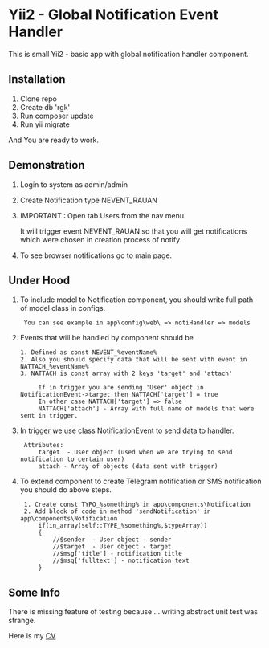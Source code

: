 Yii2 - Global Notification Event Handler
========================================

This is small Yii2 - basic app with global notification handler component.

Installation
------------

1. Clone repo
2. Create db 'rgk'
3. Run composer update
4. Run yii migrate

And You are ready to work.

Demonstration
-------------
    
   1. Login to system as admin/admin
   2. Create Notification type NEVENT_RAUAN
   3. IMPORTANT : Open tab Users from the nav menu.
        
        It will trigger event NEVENT_RAUAN so that you will get 
        notifications which were chosen in creation process of notify.
   
   4. To see browser notifications go to main page. 



Under Hood
----------

1. To include model to Notification component, you should write full path of model class in configs.
    
        You can see example in app\config\web\ => notiHandler => models
2. Events that will be handled by component should be 
       
       1. Defined as const NEVENT_%eventName%
       2. Also you should specify data that will be sent with event in NATTACH_%eventName%
       3. NATTACH is const array with 2 keys 'target' and 'attach'
        
            If in trigger you are sending 'User' object in NotificationEvent->target then NATTACH['target'] = true 
            In other case NATTACH['target'] => false
            NATTACH['attach'] - Array with full name of models that were sent in trigger.
         

3. In trigger we use class NotificationEvent to send data to handler. 
        
        Attributes:
            target  - User object (used when we are trying to send notification to certain user)
            attach - Array of objects (data sent with trigger)
           
4. To extend component to create Telegram notification or SMS notification you should do above steps.

        1. Create const TYPO_%something% in app\components\Notification
        2. Add block of code in method 'sendNotification' in app\components\Notification
            if(in_array(self::TYPE_%something%,$typeArray))
            {
                //$sender  - User object - sender
                //$target  - User object - target
                //$msg['title'] - notification title
                //$msg['fulltext'] - notification text
            }


Some Info
---------

There is missing feature of testing because ... writing abstract unit test was strange.

Here is my [CV](https://hh.kz/resume/f7d13300ff0283b0130039ed1f774976783279) 

